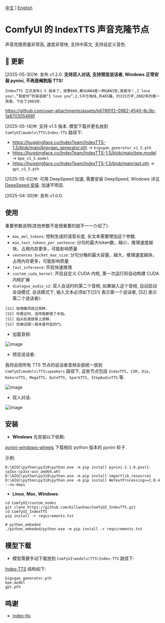 [中文](README-CN.md) | [English](README.md) 

# ComfyUI 的 IndexTTS 声音克隆节点

声音克隆质量非常高, 速度非常快, 支持中英文, 支持自定义音色.

## 📣 更新

[2025-05-30]⚒️: 发布 v1.2.0. **支持双人对话, 支持预览说话者, Windows 正常安装 pynini, 不再是阉割版 TTS!**

`IndexTTS 正式发布1.5 版本了，效果666,晕XUAN4是一种GAN3觉,我爱你！,I love you!,“我爱你”的英语是“I love you”,2.5平方电线,共465篇，约315万字,2002年的第一场雪，下在了2003年.`

https://github.com/user-attachments/assets/b67891f2-0982-4540-8c3b-1a870305466f

[2025-05-14]⚒️: 支持 v1.5 版本. 模型下载并更名放到 `ComfyUI\models\TTS\Index-TTS` 路径下:
- https://huggingface.co/IndexTeam/IndexTTS-1.5/blob/main/bigvgan_generator.pth  → `bigvgan_generator_v1_5.pth`
- https://huggingface.co/IndexTeam/IndexTTS-1.5/blob/main/bpe.model → `bpe_v1_5.model`
- https://huggingface.co/IndexTeam/IndexTTS-1.5/blob/main/gpt.pth → `gpt_v1_5.pth`

[2025-05-02]⚒️: 可用 DeepSpeed 加速, 需要安装 DeepSpeed, Windows 详见 [DeepSpeed 安装](https://github.com/deepspeedai/DeepSpeed/blob/master/blogs/windows/08-2024/chinese/README.md). 加速不明显.

[2025-04-30]⚒️: 发布 v1.0.0.

## 使用

重要参数说明(其他参数不是很重要的就不一一介绍了):
- `max_mel_tokens`: 控制生成的语音长度, 长文本需要增加这个参数.
- `max_text_tokens_per_sentence`: 分句的最大token数，越小，推理速度越快，占用内存更多，可能影响质量
- `sentences_bucket_max_size`: 分句分桶的最大容量，越大，推理速度越快，占用内存更多，可能影响质量
- `fast_inference`: 开启快速推理
- `custom_cuda_kernel`: 开启自定义 CUDA 内核, 第一次运行将自动构建 CUDA 内核扩展
- `dialogue_audio_s2`: 双人会话时的第二个音频, 如果输入这个音频, 自动启动会话模式. 会话模式下, 输入文本必须如下([S1] 表示第一个说话者, [S2] 表示第二个说话者):
```
[S1] 轻喘像风掠过耳畔，
[S2] 你靠近时，连呼吸都慢了半拍。
[S1] 指尖在我锁骨上游移，
[S2] 仿佛试探一扇未曾开启的门。
```

- 加载音频:

![image](https://github.com/billwuhao/ComfyUI_IndexTTS/blob/main/images/2025-04-30_19-22-46.png)

- 预览说话者:

我将会把所有 TTS 节点的说话者音频全部统一放到 `ComfyUI\models\TTS\speakers` 路径下, 这些节点包括 `IndexTTS, CSM, Dia, KokoroTTS, MegaTTS, QuteTTS, SparkTTS, StepAudioTTS` 等.

![image](https://github.com/billwuhao/ComfyUI_IndexTTS/blob/main/images/2025-05-30_22-30-05.png)

- 双人对话:

![image](https://github.com/billwuhao/ComfyUI_IndexTTS/blob/main/images/2025-05-30_22-15-23.png)

## 安装

- **Windows** 先安装以下依赖:

[pynini-windows-wheels](https://github.com/billwuhao/pynini-windows-wheels/releases/tag/v2.1.6.post1) 下载相应 python 版本的 pynini 轮子.

示例:
```
D:\AIGC\python\py310\python.exe -m pip install pynini-2.1.6.post1-cp3xx-cp3xx-win_amd64.whl
D:\AIGC\python\py310\python.exe -m pip install importlib_resources
D:\AIGC\python\py310\python.exe -m pip install WeTextProcessing>=1.0.4 --no-deps
```

- **Linux**, **Mac**, **Windows**:
```
cd ComfyUI/custom_nodes
git clone https://github.com/billwuhao/ComfyUI_IndexTTS.git
cd ComfyUI_IndexTTS
pip install -r requirements.txt

# python_embeded
./python_embeded/python.exe -m pip install -r requirements.txt
```

## 模型下载

- 模型需要手动下载放到 `ComfyUI\models\TTS\Index-TTS` 路径下:

[Index-TTS](https://huggingface.co/IndexTeam/Index-TTS/tree/main) 结构如下:

```
bigvgan_generator.pth
bpe.model
gpt.pth
```

## 鸣谢

- [index-tts](https://github.com/index-tts/index-tts)